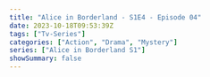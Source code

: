 ```yaml
---
title: "Alice in Borderland - S1E4 - Episode 04"
date: 2023-10-18T09:53:39Z
tags: ["Tv-Series"]
categories: ["Action", "Drama", "Mystery"]
series: ["Alice in Borderland S1"]
showSummary: false
---
```


  <mux-player stream-type="on-demand"
  src="https://kp3d-my.sharepoint.com/personal/ryoo_kp3d_onmicrosoft_com/_layouts/15/download.aspx?share=EXSCIMpPkcdBgIZduOkUxckBPkbyEPJO3MhrjGV-oy_4Lw" prefer-playback="mse" controls>
  </mux-player>
  
  
  <script src="https://cdn.jsdelivr.net/npm/@mux/mux-player"></script>
  
 <script type="application/ld+json">
 {
  "@context": "https://schema.org/",
  "@type": "VideoObject",
  "name": "Alice in Borderland - S1E4 - Episode 04",
  "contentUrl": "https://stream.mux.com/M301T5MB9vUWc11ylD5vcuDGcoHP005nzPxjYFz02iRM00k.m3u8",
  "thumbnailUrl": "https://www.themoviedb.org/t/p/original/21Me6Kpr5YootBOncUJqOnsbIKa.jpg?width=314&fit_mode=preserve&time=25",
  "uploadDate": "2023-10-18T09:53:39Z",
}

</script>

